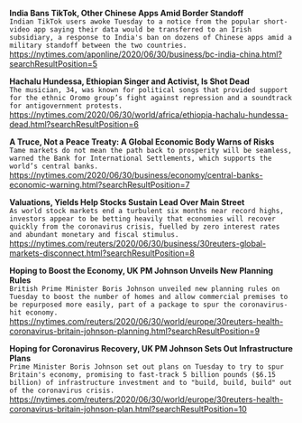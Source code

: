 **India Bans TikTok, Other Chinese Apps Amid Border Standoff**\
`Indian TikTok users awoke Tuesday to a notice from the popular short-video app saying their data would be transferred to an Irish subsidiary, a response to India's ban on dozens of Chinese apps amid a military standoff between the two countries. `\
https://nytimes.com/aponline/2020/06/30/business/bc-india-china.html?searchResultPosition=5

**Hachalu Hundessa, Ethiopian Singer and Activist, Is Shot Dead**\
`The musician, 34, was known for political songs that provided support for the ethnic Oromo group’s fight against repression and a soundtrack for antigovernment protests.`\
https://nytimes.com/2020/06/30/world/africa/ethiopia-hachalu-hundessa-dead.html?searchResultPosition=6

**A Truce, Not a Peace Treaty: A Global Economic Body Warns of Risks**\
`Tame markets do not mean the path back to prosperity will be seamless, warned the Bank for International Settlements, which supports the world’s central banks.`\
https://nytimes.com/2020/06/30/business/economy/central-banks-economic-warning.html?searchResultPosition=7

**Valuations, Yields Help Stocks Sustain Lead Over Main Street**\
`As world stock markets end a turbulent six months near record highs, investors appear to be betting heavily that economies will recover quickly from the coronavirus crisis, fuelled by zero interest rates and abundant monetary and fiscal stimulus.`\
https://nytimes.com/reuters/2020/06/30/business/30reuters-global-markets-disconnect.html?searchResultPosition=8

**Hoping to Boost the Economy, UK PM Johnson Unveils New Planning Rules**\
`British Prime Minister Boris Johnson unveiled new planning rules on Tuesday to boost the number of homes and allow commercial premises to be repurposed more easily, part of a package to spur the coronavirus-hit economy.`\
https://nytimes.com/reuters/2020/06/30/world/europe/30reuters-health-coronavirus-britain-johnson-planning.html?searchResultPosition=9

**Hoping for Coronavirus Recovery, UK PM Johnson Sets Out Infrastructure Plans**\
`Prime Minister Boris Johnson set out plans on Tuesday to try to spur Britain's economy, promising to fast-track 5 billion pounds ($6.15 billion) of infrastructure investment and to "build, build, build" out of the coronavirus crisis.`\
https://nytimes.com/reuters/2020/06/30/world/europe/30reuters-health-coronavirus-britain-johnson-plan.html?searchResultPosition=10

